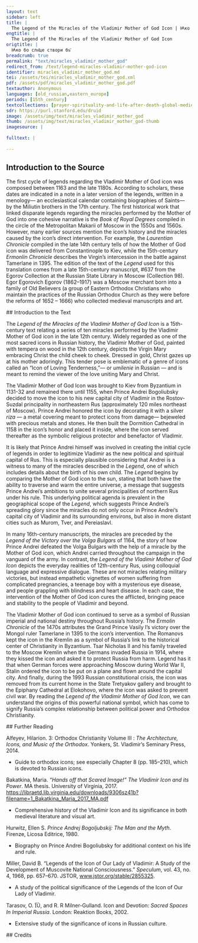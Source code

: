 ```yaml
---
layout: text
sidebar: left
title: |
  The Legend of the Miracles of the Vladimir Mother of God Icon | Ꙗко бо слн҃це створи бъ҃
engtitle: |
  The Legend of the Miracles of the Vladimir Mother of God Icon
origtitle: |
  Ꙗко бо слн҃це створи бъ҃
breadcrumb: true
permalink: "text/miracles_vladimir_mother_god"
redirect_from: /text/legend-miracles-vladimir-mother-god-icon
identifier: miracles_vladimir_mother_god.md
tei: /assets/tei/miracles_vladimir_mother_god.xml
pdf: /assets/pdf/miracles_vladimir_mother_god.pdf
textauthor: Anonymous
languages: [old_russian,eastern_europe]
periods: [15th_century]
textcollections: [prayer-spirituality-and-life-after-death-global-medieval-perspectives]
sdr: https://purl.stanford.edu/druid 
image: /assets/img/text/miracles_vladimir_mother_god
thumb: /assets/img/text/miracles_vladimir_mother_god-thumb
imagesource: |
  
fulltext: |
  
--- 
```

## Introduction to the Source 
<p>The first cycle of legends regarding the Vladimir Mother of God icon was composed between 1163 and the late 1180s. According to scholars, these dates are indicated in a note in a later version of the legends, written in a menology— an ecclesiastical calendar containing biographies of Saints— by the Miliutin brothers in the 17th century. The first historical work that linked disparate legends regarding the miracles performed by the Mother of God into one cohesive narrative is the <em>Book of Royal Degrees</em> compiled in the circle of the Metropolitan Makarii of Moscow in the 1550s and 1560s. However, many earlier sources mention the icon’s history and the miracles caused by the icon’s direct intervention. For example, the <em>Laurentian Chronicle</em> compiled in the late 14th century tells of how the Mother of God icon was delivered from Constantinople to Kiev, while the 15th-century <em>Ermonlin Chronicle</em> describes the Virgin’s intercession in the battle against Tamerlane in 1395. The edition of the text of the <em>Legend</em> used for this translation comes from a late 15th-century manuscript, #637 from the Egorov Collection at the Russian State Library in Moscow (Collection 98). Egor Egorovich Egorov (1862–1917) was a Moscow merchant born into a family of Old Believers (a group of Eastern Orthodox Christians who maintain the practices of the Russian Orthodox Church as they were before the reforms of 1652 – 1666) who collected medieval manuscripts and art.</p>
## Introduction to the Text 
<p>The <em>Legend of the Miracles of the Vladimir Mother of God Icon</em> is a 15th-century text relating a series of ten miracles performed by the Vladimir Mother of God icon in the late 12th century. Widely regarded as one of the most sacred icons in Russian history, the Vladimir Mother of God, painted with tempera on wood in the 12th century, depicts the Virgin Mary embracing Christ the child cheek to cheek. Dressed in gold, Christ gazes up at his mother adoringly. This tender pose is emblematic of a genre of icons called an “Icon of Loving Tenderness,”— or <em>umilenie</em> in Russian — and is meant to remind the viewer of the love uniting Mary and Christ.</p> <p>The Vladimir Mother of God Icon was brought to Kiev from Byzantium in 1131-32 and remained there until 1155, when Prince Andrei Bogoliubsky decided to move the icon to his new capital city of Vladimir in the Rostov-Suzdal principality in northeastern Rus (approximately 120 miles northeast of Moscow). Prince Andrei honored the icon by decorating it with a silver <em>riza </em>— a metal covering meant to protect icons from damage— bejeweled with precious metals and stones. He then built the Dormition Cathedral in 1158 in the icon’s honor and placed it inside, where the icon served thereafter as the symbolic religious protector and benefactor of Vladimir.</p> <p>It is likely that Prince Andrei himself was involved in creating the initial cycle of legends in order to legitimize Vladimir as the new political and spiritual capital of Rus. This is especially plausible considering that Andrei is a witness to many of the miracles described in the <em>Legend</em>, one of which includes details about the birth of his own child. The <em>Legend</em> begins by comparing the Mother of God icon to the sun, stating that both have the ability to traverse and warm the entire universe, a message that suggests Prince Andrei’s ambitions to unite several principalities of northern Rus under his rule. This underlying political agenda is prevalent in the geographical scope of the <em>Legend</em>, which suggests Prince Andrei’s spreading glory since the miracles do not only occur in Prince Andrei’s capital city of Vladimir and its surrounding environs, but also in more distant cities such as Murom, Tver, and Pereiaslavl.</p> <p>In many 16th-century manuscripts, the miracles are preceded by the <em>Legend of the Victory over the Volga Bulgars</em> of 1164, the story of how Prince Andrei defeated the Volga Bulgars with the help of a miracle by the Mother of God icon, which Andrei carried throughout the campaign in the vanguard of the army. In contrast, the <em>Legend of the Vladimir Mother of God Icon</em> depicts the everyday realities of 12th-century Rus, using colloquial language and expressive dialogue. These are not miracles relating military victories, but instead empathetic vignettes of women suffering from complicated pregnancies, a teenage boy with a mysterious eye disease, and people grappling with blindness and heart disease. In each case, the intervention of the Mother of God icon cures the afflicted, bringing peace and stability to the people of Vladimir and beyond.</p> <p>The Vladimir Mother of God icon continued to serve as a symbol of Russian imperial and national destiny throughout Russia’s history. The <em>Ermolin Chronicle</em> of the 1470s attributes the Grand Prince Vasily I’s victory over the Mongol ruler Tamerlane in 1395 to the icon’s intervention. The Romanovs kept the icon in the Kremlin as a symbol of Russia’s link to the historical center of Christianity in Byzantium. Tsar Nicholas II and his family traveled to the Moscow Kremlin when the Germans invaded Russia in 1914, where they kissed the icon and asked it to protect Russia from harm. Legend has it that when German forces were approaching Moscow during World War II, Stalin ordered the icon to be put on a plane and flown around the capital city. And finally, during the 1993 Russian constitutional crisis, the icon was removed from its current home in the State Tretyakov gallery and brought to the Epiphany Cathedral at Elokohovo, where the icon was asked to prevent civil war. By reading the <em>Legend of the Vladimir Mother of God Icon</em>, we can understand the origins of this powerful national symbol, which has come to signify Russia’s complex relationship between political power and Orthodox Christianity. </p>
## Further Reading 
<p>Alfeyev, Hilarion. 3: Orthodox Christianity Volume III : <em>The Architecture, Icons, and Music of the Orthodox</em>. Yonkers, St. Vladimir’s Seminary Press, 2014.</p> <ul> <li>Guide to orthodox icons; see especially Chapter 8 (pp. 185–210), which is devoted to Russian icons.</li> </ul> <p>Bakatkina, Maria. <em>“Hands off that Scared Image!” The Vladimir Icon and its Power</em>. MA thesis. University of Virginia, 2017. <a href="https://libraetd.lib.virginia.edu/downloads/9306sz41b?filename=1_Bakatkina_Maria_2017_MA.pdf">https://libraetd.lib.virginia.edu/downloads/9306sz41b?filename=1_Bakatkina_Maria_2017_MA.pdf</a></p> <ul> <li>Comprehensive history of the Vladimir Icon and its significance in both medieval literature and visual art.</li> </ul> <p>Hurwitz, Ellen S. <em>Prince Andrej Bogoljubskij: The Man and the Myth</em>. Firenze, Licosa Editrice, 1980.</p> <ul> <li>Biography on Prince Andrei Bogoliubsky for additional context on his life and rule.</li> </ul> <p>Miller, David B. “Legends of the Icon of Our Lady of Vladimir: A Study of the Development of Muscovite National Consciousness.” <em>Speculum</em>, vol. 43, no. 4, 1968, pp. 657–670. JSTOR, <a href="http://www.jstor.org/stable/2855325">www.jstor.org/stable/2855325</a>.</p> <ul> <li>A study of the political significance of the Legends of the Icon of Our Lady of Vladimir.</li> </ul> <p>Tarasov, O. I︠U︡, and R. R Milner-Gulland. Icon and Devotion: <em>Sacred Spaces In Imperial Russia</em>. London: Reaktion Books, 2002.</p> <ul> <li>Extensive study of the significance of icons in Russian culture.</li> </ul>
## Credits

